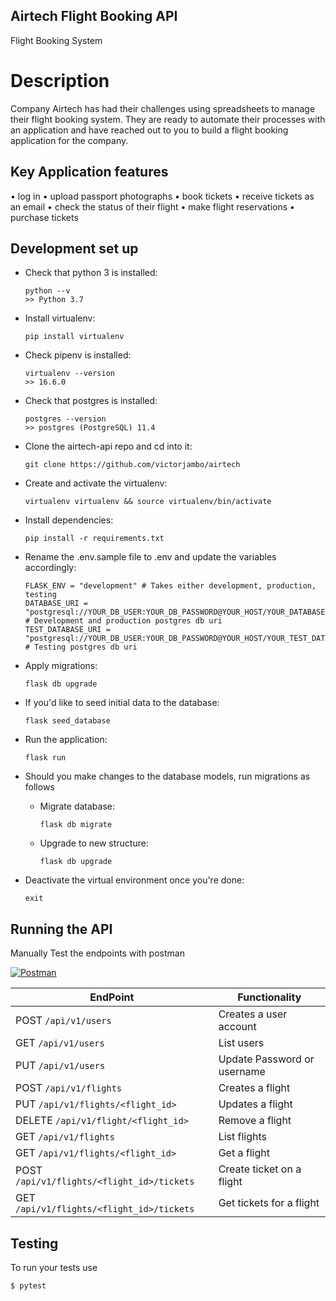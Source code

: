 ## Airtech Flight Booking API

Flight Booking System

# Description
Company Airtech has had their challenges using spreadsheets to manage their flight booking system. They are ready to automate their processes with an application and have reached out to you to build a flight booking application for the company.

## Key Application features
  • log in
  • upload passport photographs
  • book tickets
  • receive tickets as an email
  • check the status of their flight
  • make flight reservations
  • purchase tickets

## Development set up
- Check that python 3 is installed:
    ```
    python --v
    >> Python 3.7
    ```

- Install virtualenv:
    ```
    pip install virtualenv
    ```

- Check pipenv is installed:
    ```
    virtualenv --version
    >> 16.6.0
    ```

- Check that postgres is installed:
    ```
    postgres --version
    >> postgres (PostgreSQL) 11.4

    ```

- Clone the airtech-api repo and cd into it:
    ```
    git clone https://github.com/victorjambo/airtech

    ```

- Create and activate the virtualenv:
    ```
    virtualenv virtualenv && source virtualenv/bin/activate
    ```

- Install dependencies:
    ```
    pip install -r requirements.txt
    ```

- Rename the .env.sample file to .env and update the variables accordingly:
    ```
    FLASK_ENV = "development" # Takes either development, production, testing
    DATABASE_URI = "postgresql://YOUR_DB_USER:YOUR_DB_PASSWORD@YOUR_HOST/YOUR_DATABASE_NAME" # Development and production postgres db uri
    TEST_DATABASE_URI = "postgresql://YOUR_DB_USER:YOUR_DB_PASSWORD@YOUR_HOST/YOUR_TEST_DATABASE_NAME" # Testing postgres db uri
    ```

- Apply migrations:
    ```
    flask db upgrade
    ```

- If you'd like to seed initial data to the database:
    ```
    flask seed_database
    ```

- Run the application:
    ```
    flask run
    ```

- Should you make changes to the database models, run migrations as follows
    - Migrate database:
        ```
        flask db migrate
        ```

    - Upgrade to new structure:
        ```
        flask db upgrade
        ```

- Deactivate the virtual environment once you're done:
    ```
    exit
    ```

## Running the API

Manually Test the endpoints with postman

<!-- TODO: Change url to hosted documentation -->
[![Postman](https://run.pstmn.io/button.svg)](https://www.getpostman.com/apps)

**EndPoint** | **Functionality**
--- | ---
POST `/api/v1/users` | Creates a user account
GET `/api/v1/users` | List users
PUT `/api/v1/users` | Update Password or username
POST  `/api/v1/flights` | Creates a flight
PUT `/api/v1/flights/<flight_id>` | Updates a flight
DELETE `/api/v1/flight/<flight_id>` | Remove a flight
GET  `/api/v1/flights` | List flights
GET  `/api/v1/flights/<flight_id>` | Get a flight
POST  `/api/v1/flights/<flight_id>/tickets` | Create ticket on a flight
GET  `/api/v1/flights/<flight_id>/tickets` | Get tickets for a flight


## Testing

To run your tests use

```bash
$ pytest
```
